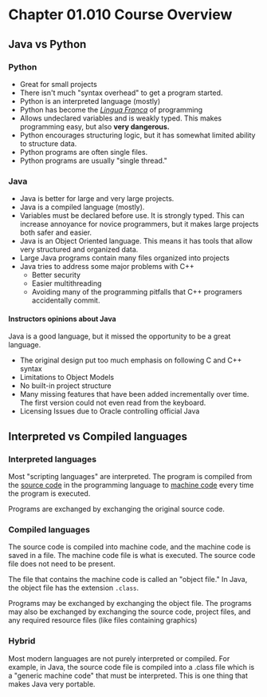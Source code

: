 # Chapter 01.010 Course Overview

## Java vs Python

### Python

* Great for small projects
* There isn't much "syntax overhead" to get a program started.
* Python is an interpreted language (mostly)
* Python has become the [*Lingua Franca*](https://en.wikipedia.org/wiki/Lingua_franca) of programming
* Allows undeclared variables and is weakly typed.  This makes programming easy, but also **very dangerous.**
* Python encourages structuring logic, but it has somewhat limited ability to structure data.
* Python programs are often single files.  
* Python programs are usually "single thread."

### Java

* Java is better for large and very large projects.
* Java is a compiled language (mostly).
* Variables must be declared before use.  It is strongly typed.  This can increase annoyance for novice programmers, but it makes large projects both safer and easier.
* Java is an Object Oriented language.  This means it has tools that allow very structured and organized data.
* Large Java programs contain many files organized into projects
* Java tries to address some major problems with C++
  * Better security
  * Easier multithreading
  * Avoiding many of the programming pitfalls that C++ programers accidentally commit.

#### Instructors opinions about Java

Java is a good language, but it missed the opportunity to be a great language.

* The original design put too much emphasis on following C and C++ syntax
* Limitations to Object Models
* No built-in project structure
* Many missing features that have been added incrementally over time.  The first version could not even read from the keyboard.
* Licensing Issues due to Oracle controlling official Java

## Interpreted vs Compiled languages

### Interpreted languages

Most "scripting languages" are interpreted.  The program is compiled from the [source code](https://en.wikipedia.org/wiki/Source_Code) in the  programming language to [machine code](https://en.wikipedia.org/wiki/Machine_code) every time the program is executed.

Programs are exchanged by exchanging the original source code.

### Compiled languages

The source code is compiled into machine code, and the machine code is saved in a file.  The machine code file is what is executed.  The source code file does not need to be present.  

The file that contains the machine code is called an "object file."  In Java, the object file has the extension ```.class```.

Programs may be exchanged by exchanging the object file.  The programs may also be exchanged by exchanging the source code, project files, and any required resource files (like files containing graphics)

### Hybrid

Most modern languages are not purely interpreted or compiled.  For example, in Java, the source code file is compiled into a .class file which is a "generic machine code" that must be interpreted.  This is one thing that makes Java very portable.